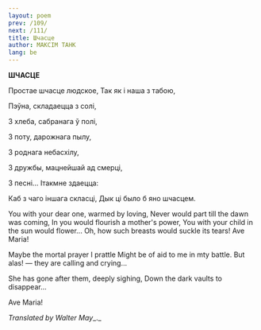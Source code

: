 ```yaml
---
layout: poem
prev: /109/
next: /111/
title: Шчасце
author: МАКСІМ ТАНК
lang: be
---
```



 
**ШЧАСЦЕ**

Простае шчасце людское, Так як і наша з табою,

Пэўна, складаецца з солі,

3 хлеба, сабранага ў полі,

3 поту, дарожнага пылу,

3 роднага небасхілу,

3 дружбы, мацнейшай ад смерці,

3 песні... Iтакмне здаецца:

Каб з чаго іншага скласці, Дык ці было б яно шчасцем.

You with your dear one, warmed by loving, Never  would part till the dawn was coming, In  you would flourish a mother's power, You with your child in the sun would flower... Oh, how such breasts would suckle its tears! Ave Maria!

Maybe the mortal prayer I prattle Might be of aid to me in mty battle. But alas! — they are calling and crying...

She has gone after them, deeply sighing, Down the dark vaults to disappear...

Ave Maria!

_Translated by Walter May__._
